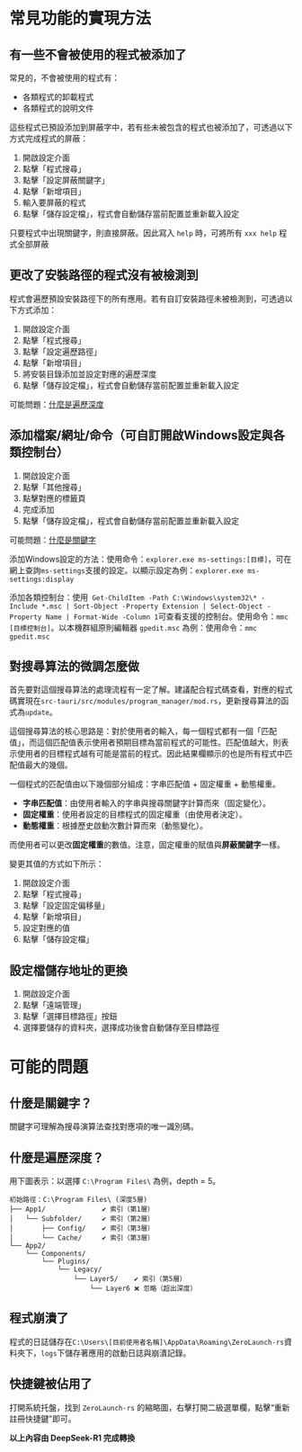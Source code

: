 

# 常見功能的實現方法

## 有一些不會被使用的程式被添加了

常見的，不會被使用的程式有：
* 各類程式的卸載程式
* 各類程式的說明文件

這些程式已預設添加到屏蔽字中，若有些未被包含的程式也被添加了，可透過以下方式完成程式的屏蔽：
1. 開啟設定介面
2. 點擊「程式搜尋」
3. 點擊「設定屏蔽關鍵字」
4. 點擊「新增項目」
5. 輸入要屏蔽的程式
6. 點擊「儲存設定檔」，程式會自動儲存當前配置並重新載入設定

只要程式中出現關鍵字，則直接屏蔽。因此寫入 `help` 時，可將所有 `xxx help` 程式全部屏蔽

## 更改了安裝路徑的程式沒有被檢測到

程式會遍歷預設安裝路徑下的所有應用。若有自訂安裝路徑未被檢測到，可透過以下方式添加：
1. 開啟設定介面
2. 點擊「程式搜尋」
3. 點擊「設定遍歷路徑」
4. 點擊「新增項目」
5. 將安裝目錄添加並設定對應的遍歷深度
6. 點擊「儲存設定檔」，程式會自動儲存當前配置並重新載入設定

可能問題：[什麼是遍歷深度](#什麼是遍歷深度)

## 添加檔案/網址/命令（可自訂開啟Windows設定與各類控制台）

1. 開啟設定介面
2. 點擊「其他搜尋」
3. 點擊對應的標籤頁
4. 完成添加
5. 點擊「儲存設定檔」，程式會自動儲存當前配置並重新載入設定

可能問題：[什麼是關鍵字](#什麼是關鍵字)

添加Windows設定的方法：使用命令：`explorer.exe ms-settings:[目標]`，可在網上查詢`ms-settings`支援的設定。以顯示設定為例：`explorer.exe ms-settings:display`

添加各類控制台：使用` Get-ChildItem -Path C:\Windows\system32\* -Include *.msc | Sort-Object -Property Extension | Select-Object -Property Name | Format-Wide -Column 1`可查看支援的控制台。使用命令：`mmc [目標控制台]`。以本機群組原則編輯器 `gpedit.msc` 為例：使用命令：`mmc gpedit.msc`

## 對搜尋算法的微調怎麼做

首先要對這個搜尋算法的處理流程有一定了解。建議配合程式碼查看，對應的程式碼實現在`src-tauri/src/modules/program_manager/mod.rs`，更新搜尋算法的函式為`update`。

這個搜尋算法的核心思路是：對於使用者的輸入，每一個程式都有一個「匹配值」，而這個匹配值表示使用者預期目標為當前程式的可能性。匹配值越大，則表示使用者的目標程式越有可能是當前的程式。因此結果欄顯示的也是所有程式中匹配值最大的幾個。

一個程式的匹配值由以下幾個部分組成：字串匹配值 + 固定權重 + 動態權重。
* **字串匹配值**：由使用者輸入的字串與搜尋關鍵字計算而來（固定變化）。
* **固定權重**：使用者設定的目標程式的固定權重（由使用者決定）。
* **動態權重**：根據歷史啟動次數計算而來（動態變化）。

而使用者可以更改**固定權重**的數值。注意，固定權重的賦值與**屏蔽關鍵字**一樣。

變更其值的方式如下所示：

1. 開啟設定介面
2. 點擊「程式搜尋」
3. 點擊「設定固定偏移量」
4. 點擊「新增項目」
5. 設定對應的值
6. 點擊「儲存設定檔」

## 設定檔儲存地址的更換

1. 開啟設定介面
2. 點擊「遠端管理」
3. 點擊「選擇目標路徑」按鈕
4. 選擇要儲存的資料夾，選擇成功後會自動儲存至目標路徑

# 可能的問題

## 什麼是關鍵字？

關鍵字可理解為搜尋演算法查找對應項的唯一識別碼。

## 什麼是遍歷深度？

用下圖表示：以選擇 `C:\Program Files\` 為例，depth = 5。

```
初始路徑：C:\Program Files\ (深度5層)
├── App1/              ✔️ 索引（第1層）
│   └── Subfolder/     ✔️ 索引（第2層）
│       ├── Config/    ✔️ 索引（第3層）
│       └── Cache/     ✔️ 索引（第3層）
└── App2/
    └── Components/
        └── Plugins/
            └── Legacy/
                └── Layer5/    ✔️ 索引（第5層）
                    └── Layer6 ❌ 忽略（超出深度）
```

## 程式崩潰了

程式的日誌儲存在`C:\Users\[目前使用者名稱]\AppData\Roaming\ZeroLaunch-rs`資料夾下，`logs`下儲存著應用的啟動日誌與崩潰記錄。

## 快捷鍵被佔用了

打開系統托盤，找到 `ZeroLaunch-rs` 的縮略圖，右擊打開二級選單欄，點擊“重新註冊快捷鍵”即可。

**以上內容由 DeepSeek-R1 完成轉換**